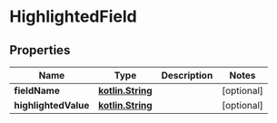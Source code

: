 # HighlightedField

## Properties
Name | Type | Description | Notes
------------ | ------------- | ------------- | -------------
**fieldName** | [**kotlin.String**](.md) |  |  [optional]
**highlightedValue** | [**kotlin.String**](.md) |  |  [optional]
